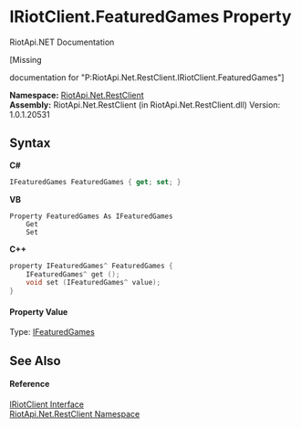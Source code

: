 # IRiotClient.FeaturedGames Property 
RiotApi.NET Documentation 

\[Missing <summary> documentation for "P:RiotApi.Net.RestClient.IRiotClient.FeaturedGames"\]

**Namespace:**&nbsp;<a href="380906d8-0718-db74-ba58-94a29fd87baa">RiotApi.Net.RestClient</a><br />**Assembly:**&nbsp;RiotApi.Net.RestClient (in RiotApi.Net.RestClient.dll) Version: 1.0.1.20531

## Syntax

**C#**<br />
``` C#
IFeaturedGames FeaturedGames { get; set; }
```

**VB**<br />
``` VB
Property FeaturedGames As IFeaturedGames
	Get
	Set
```

**C++**<br />
``` C++
property IFeaturedGames^ FeaturedGames {
	IFeaturedGames^ get ();
	void set (IFeaturedGames^ value);
}
```


#### Property Value
Type: <a href="78d4e573-8953-8843-ff54-4d82db783b45">IFeaturedGames</a>

## See Also


#### Reference
<a href="7dd7d888-7be1-e774-04ab-b996e36da051">IRiotClient Interface</a><br /><a href="380906d8-0718-db74-ba58-94a29fd87baa">RiotApi.Net.RestClient Namespace</a><br />
